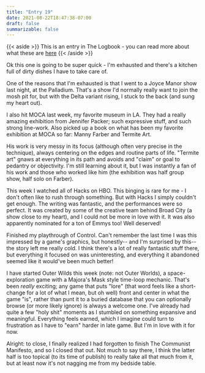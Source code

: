 ```yaml
---
title: "Entry 19"
date: 2021-08-22T18:47:38-07:00
draft: false
summarizable: false
---
```


{{< aside >}} This is an entry in The Logbook - you can read more about what these are [here](/posts/logbook) {{< /aside >}}

Ok this one is going to be super quick - I'm exhausted and there's a kitchen full of dirty dishes I have to take care of.

One of the reasons that I'm exhausted is that I went to a Joyce Manor show last night, at the Palladium. That's a show I'd normally really want to join the mosh pit for, but with the Delta variant rising, I stuck to the back (and sung my heart out).

I also hit MOCA last week, my favorite museum in LA. They had a really amazing exhibition from Jennifer Packer; such expressive stuff, and such strong line-work. Also picked up a book on what has been my favorite exhibition at MOCA so far: Manny Farber and Termite Art.

His work is very messy in its focus (although often very precise in the technique), always centering on the edges and routine parts of life. "Termite art" gnaws at everything in its path and avoids and "claim" or goal to pedantry or objectivity. I'm still learning about it, but I was instantly a fan of his work and those who worked like him (the exhibition was half group show, half solo on Farber).

This week I watched all of Hacks on HBO. This binging is rare for me - I don't often like to rush through something. But with Hacks I simply couldn't get enough. The writing was fantastic, and the performances were so perfect. It was created by some of the creative team behind Broad City (a show close to my heart), and I could not be more in love with it. It was also apparently nominated for a ton of Emmys too! Well deserved!

Finished my playthrough of Control. Can't remember the last time I was this impressed by a game's graphics, but honestly-- and I'm surprised by this-- the story left me really cold. I think there's a lot of really fantastic stuff there, but everything it focused on was uninteresting, and everything it abandoned seemed like it would've been much better!

I have started Outer Wilds this week (note: not Outer Worlds), a space-exploration game with a Majora's Mask style time-loop mechanic. That's been _really_ exciting; any game that puts "lore" (that word feels like a short-change for a lot of what I mean, but oh well) front and center in what the game "is", rather than punt it to a buried database that you can optionally browse (or more likely ignore) is always a welcome one. I've already had quite a few "holy shit" moments as I stumbled on something expansive and meaningful. Everything feels earned, which I imagine could turn to frustration as I have to "earn" harder in late game. But I'm in love with it for now.

Alright: to close, I finally realized I had forgotten to finish The Communist Manifesto, and so I closed that out. Not much to say there, I think the latter half is too topical (to its time of publish) to really take all that much from it, but at least now it's not nagging me from my bedside table.
